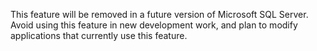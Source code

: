 This feature will be removed in a future version of Microsoft SQL Server. Avoid using this feature in new development work, and plan to modify applications that currently use this feature.